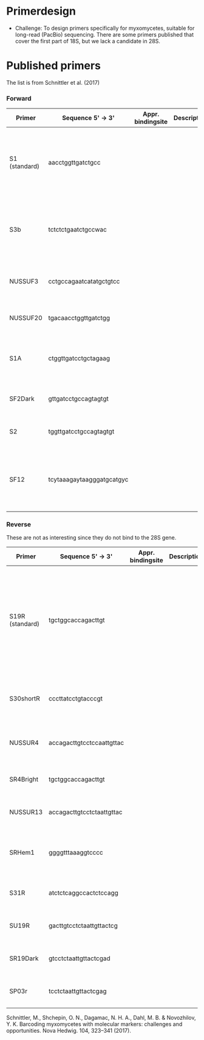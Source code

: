# Primerdesign
- Challenge: To design primers specifically for myxomycetes, suitable for long-read (PacBio) sequencing. There are some primers published that cover the first part of 18S, but we lack a candidate in 28S. 

# Published primers

The list is from Schnittler et al. (2017)
  
### Forward 
| Primer        | Sequence 5' -> 3'         | Appr. bindingsite | Description | Taxonomic range                                                                                                       |
| ------------- | ------------------------- | ----------------- | ----------- | --------------------------------------------------------------------------------------------------------------------- |
| S1 (standard) | aacctggttgatctgcc         |                   |             | dark-spored, all genera except some Stemonitales, but amplifies as well some other protists (Fiore-Donno et al. 2008) |
| S3b           | tctctctgaatctgccwac       |                   |             | dark-spored, some bright-spored, specific for myxomycetes (Hoppe & Schnittler 2015)                                   |
| NUSSUF3       | cctgccagaatcatatgctgtcc   |                   |             | bright-spored myxomycetes (Feng & Schnittler 2015)                                                                    |
| NUSSUF20      | tgacaacctggttgatctgg      |                   |             | dark-spored myxomycetes (Feng et al. 2016)                                                                            |
| S1A           | ctggttgatcctgctagaag      |                   |             | bright-spored myxomycetes, especially Trichiales (Dagamac 2016)                                                       |
| SF2Dark       | gttgatcctgccagtagtgt      |                   |             | dark-spored myxomycetes (Fiore-Donno et al. 2016)                                                                     |
| S2            | tggttgatcctgccagtagtgt    |                   |             | dark-spored myxomycetes (Fiore-Donno et al. 2008)                                                                     |
| SF12          | tcytaaagaytaagggatgcatgyc |                   |             | Lycogala epidendrum and probably other bright-spored myxomycetes (Liu et al. 2014)                                    |
### Reverse
These are not as interesting since they do not bind to the 28S gene. 

| Primer          | Sequence 5' -> 3'         | Appr. bindingsite | Description | Taxonomic range                                                                                                                                                            |
| --------------- | ------------------------- | ----------------- | ----------- | -------------------------------------------------------------------------------------------------------------------------------------------------------------------------- |
| S19R (standard) | tgctggcaccagacttgt        |                   |             | dark-spored and some bright-spored genera, but covers in part the intron insertion site S516, which may give problems in genera with this intron (Fiore-Donno et al. 2008) |
| S30shortR       | cccttatcctgtacccgt        |                   |             | dark-spored, some bright-spored, rather specific for myxomycetes (unpubl.)                                                                                                 |
| NUSSUR4         | accagacttgtcctccaattgttac |                   |             | bright-spored myxomycetes (Feng & Schnittler 2015)                                                                                                                         |
| SR4Bright       | tgctggcaccagacttgt        |                   |             | bright-spored myxomycetes (Fiore-Donno et al. 2012)                                                                                                                        |
| NUSSUR13        | accagacttgtcctctaattgttac |                   |             | dark-spored myxomycetes (Feng et al. 2016)                                                                                                                                 |
| SRHem1          | ggggtttaaaggtcccc         |                   |             | bright-spored myxomycetes, especially Trichiales (Dagamac 2016)                                                                                                            |
| S31R            | atctctcaggccactctccagg    |                   |             | dark-spored, specific for myxomycetes (unpubl.)                                                                                                                            |
| SU19R           | gacttgtcctctaattgttactcg  |                   |             | dark-spored myxomycetes (Fiore-Donno et al. 2012)                                                                                                                          |
| SR19Dark        | gtcctctaattgttactcgad     |                   |             | dark-spored myxomycetes (Fiore-Donno et al. 2016)                                                                                                                          |
| SP03r           | tcctctaattgttactcgag      |                   |             | dark-spored myxomycetes (Kamono et al. 2013)                                                                                                                               |# References
Schnittler, M., Shchepin, O. N., Dagamac, N. H. A., Dahl, M. B. & Novozhilov, Y. K. Barcoding myxomycetes with molecular markers: challenges and opportunities. Nova Hedwig. 104, 323–341 (2017).